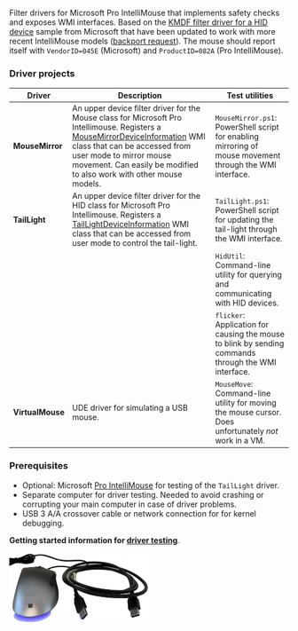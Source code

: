 Filter drivers for Microsoft Pro IntelliMouse that implements safety checks and exposes WMI interfaces. Based on the [KMDF filter driver for a HID device](https://github.com/microsoft/Windows-driver-samples/tree/main/hid/firefly) sample from Microsoft that have been updated to work with more recent IntelliMouse models ([backport request](https://github.com/microsoft/Windows-driver-samples/issues/1022)). The mouse should report itself with `VendorID=045E` (Microsoft) and `ProductID=082A` (Pro IntelliMouse).

### Driver projects
| Driver      | Description                                             | Test utilities |
|-------------|---------------------------------------------------------|----------------|
| **MouseMirror** | An upper device filter driver for the Mouse class for Microsoft Pro Intellimouse. Registers a [MouseMirrorDeviceInformation](MouseMirror/MouseMirror.mof) WMI class that can be accessed from user mode to mirror mouse movement. Can easily be modified to also work with other mouse models. | `MouseMirror.ps1`: PowerShell script for enabling mirroring of mouse movement through the WMI interface. |
| **TailLight** | An upper device filter driver for the HID class for Microsoft Pro Intellimouse. Registers a [TailLightDeviceInformation](TailLight/TailLight.mof) WMI class that can be accessed from user mode to control the tail-light. | `TailLight.ps1`: PowerShell script for updating the tail-light through the WMI interface. |
|               |                    | `HidUtil`: Command-line utility for querying and communicating with HID devices. |
|               |                    | `flicker`: Application for causing the mouse to blink by sending commands through the WMI interface. |
| **VirtualMouse** | UDE driver for simulating a USB mouse. | `MouseMove`: Command-line utility for moving the mouse cursor. Does unfortunately _not_ work in a VM. |

### Prerequisites
* Optional: Microsoft [Pro IntelliMouse](https://www.microsoft.com/en/accessories/products/mice/microsoft-pro-intellimouse) for testing of the `TailLight` driver.
* Separate computer for driver testing. Needed to avoid crashing or corrupting your main computer in case of driver problems.
* USB 3 A/A crossover cable or network connection for for kernel debugging.

**Getting started information for [driver testing](../../wiki/Driver-testing)**.

<img alt="Prerequisites" src="Prerequisites.png" width="50%" height="50%" />  
